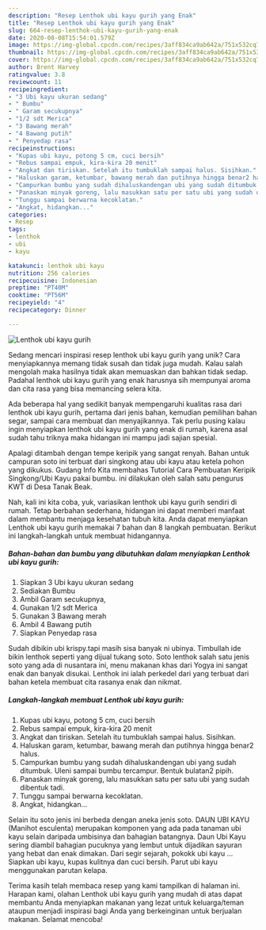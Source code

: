 ```yaml
---
description: "Resep Lenthok ubi kayu gurih yang Enak"
title: "Resep Lenthok ubi kayu gurih yang Enak"
slug: 664-resep-lenthok-ubi-kayu-gurih-yang-enak
date: 2020-08-08T15:54:01.579Z
image: https://img-global.cpcdn.com/recipes/3aff834ca9ab642a/751x532cq70/lenthok-ubi-kayu-gurih-foto-resep-utama.jpg
thumbnail: https://img-global.cpcdn.com/recipes/3aff834ca9ab642a/751x532cq70/lenthok-ubi-kayu-gurih-foto-resep-utama.jpg
cover: https://img-global.cpcdn.com/recipes/3aff834ca9ab642a/751x532cq70/lenthok-ubi-kayu-gurih-foto-resep-utama.jpg
author: Brent Harvey
ratingvalue: 3.8
reviewcount: 11
recipeingredient:
- "3 Ubi kayu ukuran sedang"
- " Bumbu"
- " Garam secukupnya"
- "1/2 sdt Merica"
- "3 Bawang merah"
- "4 Bawang putih"
- " Penyedap rasa"
recipeinstructions:
- "Kupas ubi kayu, potong 5 cm, cuci bersih"
- "Rebus sampai empuk, kira-kira 20 menit"
- "Angkat dan tiriskan. Setelah itu tumbuklah sampai halus. Sisihkan."
- "Haluskan garam, ketumbar, bawang merah dan putihnya hingga benar2 halus."
- "Campurkan bumbu yang sudah dihaluskandengan ubi yang sudah ditumbuk. Uleni sampai bumbu tercampur. Bentuk bulatan2 pipih."
- "Panaskan minyak goreng, lalu masukkan satu per satu ubi yang sudah dibentuk tadi."
- "Tunggu sampai berwarna kecoklatan."
- "Angkat, hidangkan..."
categories:
- Resep
tags:
- lenthok
- ubi
- kayu

katakunci: lenthok ubi kayu 
nutrition: 256 calories
recipecuisine: Indonesian
preptime: "PT40M"
cooktime: "PT56M"
recipeyield: "4"
recipecategory: Dinner

---
```



![Lenthok ubi kayu gurih](https://img-global.cpcdn.com/recipes/3aff834ca9ab642a/751x532cq70/lenthok-ubi-kayu-gurih-foto-resep-utama.jpg)

Sedang mencari inspirasi resep lenthok ubi kayu gurih yang unik? Cara menyiapkannya memang tidak susah dan tidak juga mudah. Kalau salah mengolah maka hasilnya tidak akan memuaskan dan bahkan tidak sedap. Padahal lenthok ubi kayu gurih yang enak harusnya sih mempunyai aroma dan cita rasa yang bisa memancing selera kita.

Ada beberapa hal yang sedikit banyak mempengaruhi kualitas rasa dari lenthok ubi kayu gurih, pertama dari jenis bahan, kemudian pemilihan bahan segar, sampai cara membuat dan menyajikannya. Tak perlu pusing kalau ingin menyiapkan lenthok ubi kayu gurih yang enak di rumah, karena asal sudah tahu triknya maka hidangan ini mampu jadi sajian spesial.

Apalagi ditambah dengan tempe keripik yang sangat renyah. Bahan untuk campuran soto ini terbuat dari singkong atau ubi kayu atau ketela pohon yang dikukus. Gudang Info Kita membahas Tutorial Cara Pembuatan Keripik Singkong/Ubi Kayu pakai bumbu. ini dilakukan oleh salah satu pengurus KWT di Desa Tanak Beak.


Nah, kali ini kita coba, yuk, variasikan lenthok ubi kayu gurih sendiri di rumah. Tetap berbahan sederhana, hidangan ini dapat memberi manfaat dalam membantu menjaga kesehatan tubuh kita. Anda dapat menyiapkan Lenthok ubi kayu gurih memakai 7 bahan dan 8 langkah pembuatan. Berikut ini langkah-langkah untuk membuat hidangannya.

<!--inarticleads1-->

##### Bahan-bahan dan bumbu yang dibutuhkan dalam menyiapkan Lenthok ubi kayu gurih:

1. Siapkan 3 Ubi kayu ukuran sedang
1. Sediakan  Bumbu
1. Ambil  Garam secukupnya,
1. Gunakan 1/2 sdt Merica
1. Gunakan 3 Bawang merah
1. Ambil 4 Bawang putih
1. Siapkan  Penyedap rasa


Sudah dibikin ubi krispy.tapi masih sisa banyak ni ubinya. Timbullah ide bikin lenthok seperti yang dijual tukang soto. Soto lenthok salah satu jenis soto yang ada di nusantara ini, menu makanan khas dari Yogya ini sangat enak dan banyak disukai. Lenthok ini ialah perkedel dari yang terbuat dari bahan ketela membuat cita rasanya enak dan nikmat. 

<!--inarticleads2-->

##### Langkah-langkah membuat Lenthok ubi kayu gurih:

1. Kupas ubi kayu, potong 5 cm, cuci bersih
1. Rebus sampai empuk, kira-kira 20 menit
1. Angkat dan tiriskan. Setelah itu tumbuklah sampai halus. Sisihkan.
1. Haluskan garam, ketumbar, bawang merah dan putihnya hingga benar2 halus.
1. Campurkan bumbu yang sudah dihaluskandengan ubi yang sudah ditumbuk. Uleni sampai bumbu tercampur. Bentuk bulatan2 pipih.
1. Panaskan minyak goreng, lalu masukkan satu per satu ubi yang sudah dibentuk tadi.
1. Tunggu sampai berwarna kecoklatan.
1. Angkat, hidangkan...


Selain itu soto jenis ini berbeda dengan aneka jenis soto. DAUN UBI KAYU (Manihot esculenta) merupakan komponen yang ada pada tanaman ubi kayu selain daripada umbisinya dan bahagian batangnya. Daun Ubi Kayu sering diambil bahagian pucuknya yang lembut untuk dijadikan sayuran yang hebat dan enak dimakan. Dari segir sejarah, pokokk ubi kayu … Siapkan ubi kayu, kupas kulitnya dan cuci bersih. Parut ubi kayu menggunakan parutan kelapa. 

Terima kasih telah membaca resep yang kami tampilkan di halaman ini. Harapan kami, olahan Lenthok ubi kayu gurih yang mudah di atas dapat membantu Anda menyiapkan makanan yang lezat untuk keluarga/teman ataupun menjadi inspirasi bagi Anda yang berkeinginan untuk berjualan makanan. Selamat mencoba!
